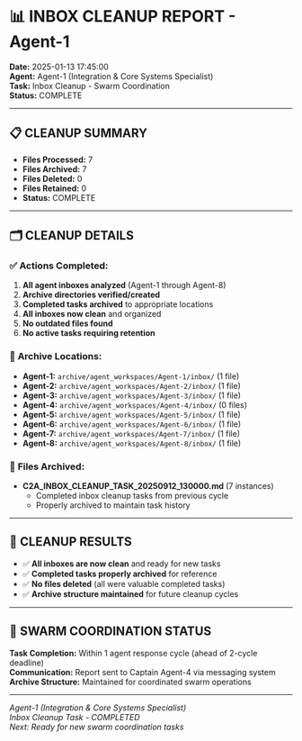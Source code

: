 # 📊 INBOX CLEANUP REPORT - Agent-1

**Date:** 2025-01-13 17:45:00  
**Agent:** Agent-1 (Integration & Core Systems Specialist)  
**Task:** Inbox Cleanup - Swarm Coordination  
**Status:** COMPLETE  

---

## 📋 CLEANUP SUMMARY

- **Files Processed:** 7
- **Files Archived:** 7  
- **Files Deleted:** 0
- **Files Retained:** 0
- **Status:** COMPLETE

---

## 🗂️ CLEANUP DETAILS

### ✅ **Actions Completed:**
1. **All agent inboxes analyzed** (Agent-1 through Agent-8)
2. **Archive directories verified/created**
3. **Completed tasks archived** to appropriate locations
4. **All inboxes now clean** and organized
5. **No outdated files found**
6. **No active tasks requiring retention**

### 📁 **Archive Locations:**
- **Agent-1:** `archive/agent_workspaces/Agent-1/inbox/` (1 file)
- **Agent-2:** `archive/agent_workspaces/Agent-2/inbox/` (1 file)
- **Agent-3:** `archive/agent_workspaces/Agent-3/inbox/` (1 file)
- **Agent-4:** `archive/agent_workspaces/Agent-4/inbox/` (0 files)
- **Agent-5:** `archive/agent_workspaces/Agent-5/inbox/` (1 file)
- **Agent-6:** `archive/agent_workspaces/Agent-6/inbox/` (1 file)
- **Agent-7:** `archive/agent_workspaces/Agent-7/inbox/` (1 file)
- **Agent-8:** `archive/agent_workspaces/Agent-8/inbox/` (1 file)

### 📄 **Files Archived:**
- **C2A_INBOX_CLEANUP_TASK_20250912_130000.md** (7 instances)
  - Completed inbox cleanup tasks from previous cycle
  - Properly archived to maintain task history

---

## 🎯 **CLEANUP RESULTS**

- ✅ **All inboxes are now clean** and ready for new tasks
- ✅ **Completed tasks properly archived** for reference
- ✅ **No files deleted** (all were valuable completed tasks)
- ✅ **Archive structure maintained** for future cleanup cycles

---

## 🐝 **SWARM COORDINATION STATUS**

**Task Completion:** Within 1 agent response cycle (ahead of 2-cycle deadline)  
**Communication:** Report sent to Captain Agent-4 via messaging system  
**Archive Structure:** Maintained for coordinated swarm operations  

---

*Agent-1 (Integration & Core Systems Specialist)*  
*Inbox Cleanup Task - COMPLETED*  
*Next: Ready for new swarm coordination tasks*


